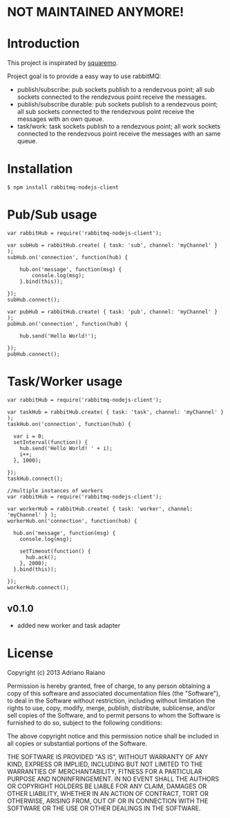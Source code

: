 # NOT MAINTAINED ANYMORE!

# Introduction

This project is inspirated by [squaremo](https://github.com/squaremo/rabbit.js).

Project goal is to provide a easy way to use rabbitMQ:

- publish/subscribe: pub sockets publish to a rendezvous point; all sub sockets connected to the rendezvous point receive the messages.
- publish/subscribe durable: pub sockets publish to a rendezvous point; all sub sockets connected to the rendezvous point receive the messages with an own queue.
- task/work: task sockets publish to a rendezvous point; all work sockets connected to the rendezvous point receive the messages with an same queue.

# Installation

    $ npm install rabbitmq-nodejs-client

# Pub/Sub usage

	var rabbitHub = require('rabbitmq-nodejs-client');

	var subHub = rabbitHub.create( { task: 'sub', channel: 'myChannel' } );
    subHub.on('connection', function(hub) {

        hub.on('message', function(msg) {
            console.log(msg);
        }.bind(this));

    });
    subHub.connect();

    var pubHub = rabbitHub.create( { task: 'pub', channel: 'myChannel' } );
    pubHub.on('connection', function(hub) {

        hub.send('Hello World!');

    });
    pubHub.connect();

# Task/Worker usage

    var rabbitHub = require('rabbitmq-nodejs-client');

    var taskHub = rabbitHub.create( { task: 'task', channel: 'myChannel' } );
    taskHub.on('connection', function(hub) {

      var i = 0;
      setInterval(function() {
        hub.send('Hello World! ' + i);
        i++;
      }, 1000);

    });
    taskHub.connect();

    //multiple instances of workers
    var rabbitHub = require('rabbitmq-nodejs-client');

    var workerHub = rabbitHub.create( { task: 'worker', channel: 'myChannel' } );
    workerHub.on('connection', function(hub) {

      hub.on('message', function(msg) {
        console.log(msg);

        setTimeout(function() {
          hub.ack();
        }, 2000);
      }.bind(this));

    });
    workerHub.connect();

## v0.1.0

- added new worker and task adapter


# License

Copyright (c) 2013 Adriano Raiano

Permission is hereby granted, free of charge, to any person obtaining a copy
of this software and associated documentation files (the "Software"), to deal
in the Software without restriction, including without limitation the rights
to use, copy, modify, merge, publish, distribute, sublicense, and/or sell
copies of the Software, and to permit persons to whom the Software is
furnished to do so, subject to the following conditions:

The above copyright notice and this permission notice shall be included in
all copies or substantial portions of the Software.

THE SOFTWARE IS PROVIDED "AS IS", WITHOUT WARRANTY OF ANY KIND, EXPRESS OR
IMPLIED, INCLUDING BUT NOT LIMITED TO THE WARRANTIES OF MERCHANTABILITY,
FITNESS FOR A PARTICULAR PURPOSE AND NONINFRINGEMENT. IN NO EVENT SHALL THE
AUTHORS OR COPYRIGHT HOLDERS BE LIABLE FOR ANY CLAIM, DAMAGES OR OTHER
LIABILITY, WHETHER IN AN ACTION OF CONTRACT, TORT OR OTHERWISE, ARISING FROM,
OUT OF OR IN CONNECTION WITH THE SOFTWARE OR THE USE OR OTHER DEALINGS IN
THE SOFTWARE.
